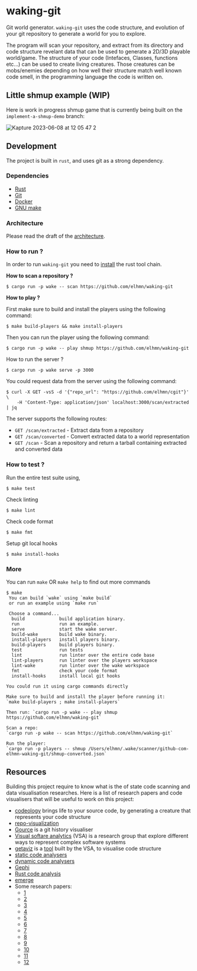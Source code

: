 # waking-git
Git world generator. `waking-git` uses the code structure, and evolution of
your git repository to generate a world for you to explore.

The program will scan your repository, and extract from its directory and code structure
revelant data that can be used to generate a 2D/3D playable world/game. The structure
of your code (Intefaces, Classes, functions etc...) can be used to create living creatures.
Those creatures can be mobs/enemies depending on how well their structure match well known
code smell, in the programming language the code is written on.

## Little shmup example (WIP)

Here is work in progress shmup game that is currently being built on the `implement-a-shmup-demo` branch:


![Kapture 2023-06-08 at 12 05 47 2](https://github.com/elhmn/waking-git/assets/5704817/061e7c6b-8a3c-490c-8329-0b205408a04d)




## Development
The project is built in `rust`, and uses git as a strong dependency.

### Dependencies
- [Rust](https://www.rust-lang.org/tools/install)
- [Git](https://git-scm.com/downloads)
- [Docker](https://docs.docker.com/engine/install/)
- [GNU make](https://www.gnu.org/software/make/)

### Architecture

Please read the draft of the [architecture](https://github.com/elhmn/waking-git/blob/main/docs/Architecture.md).

### How to run ?

In order to run `waking-git` you need to [install](https://www.rust-lang.org/tools/install) the rust tool chain.

**How to scan a repository ?**

```console
$ cargo run -p wake -- scan https://github.com/elhmn/waking-git
```

**How to play ?**

First make sure to build and install the players using the following command:

```console
$ make build-players && make install-players
```

Then you can run the player using the following command:

```console
$ cargo run -p wake -- play shmup https://github.com/elhmn/waking-git
```

How to run the server ?

```console
$ cargo run -p wake serve -p 3000
```

You could request data from the server using the following command:
```console
$ curl -X GET -vsS -d '{"repo_url": "https://github.com/elhmn/cgit"}' \
	-H 'Content-Type: application/json' localhost:3000/scan/extracted | jq
```

The server supports the following routes:

- `GET /scan/extracted` - Extract data from a repository
- `GET /scan/converted` - Convert extracted data to a world representation
- `GET /scan` - Scan a repository and return a tarball containing extracted and converted data

### How to test ?

Run the entire test suite using,
```console
$ make test
```

Check linting
```console
$ make lint
```

Check code format
```console
$ make fmt
```

Setup git local hooks
```console
$ make install-hooks
```

### More

You can run `make` OR `make help` to find out more commands
```console
$ make
 You can build `wake` using `make build`
 or run an example using `make run`

 Choose a command...
  build             build application binary.
  run               run an example.
  serve             start the wake server.
  build-wake        build wake binary.
  install-players   install players binary.
  build-players     build players binary.
  test              run tests
  lint              run linter over the entire code base
  lint-players      run linter over the players workspace
  lint-wake         run linter over the wake workspace
  fmt               check your code format
  install-hooks     install local git hooks

You could run it using cargo commands directly

Make sure to build and install the player before running it:
`make build-players ; make install-players`

Then run: `cargo run -p wake -- play shmup https://github.com/elhmn/waking-git`

Scan a repo:
`cargo run -p wake -- scan https://github.com/elhmn/waking-git`

Run the player:
`cargo run -p players -- shmup /Users/elhmn/.wake/scanner/github-com-elhmn-waking-git/shmup-converted.json`
```

## Resources

Building this project require to know what is the of state code scanning and data visualisation researches.
Here is a list of research papers and code visualisers that will be useful to work on this project:

- [codeology](https://demo.marpi.pl/codeology/) brings life to your source code, by generating a creature that represents your code structure
- [repo-visualization](https://githubnext.com/projects/repo-visualization#explore-for-yourself)
- [Gource](https://github.com/acaudwell/Gource) is a git history visualiser
- [Visual softare analytics](https://home.uni-leipzig.de/svis) (VSA) is a research group that explore different ways to represent complex software systems
- [getaviz](https://home.uni-leipzig.de/svis/getaviz/index.php?setup=web/RD%20C&model=RD%20C%20busybox&aframe=true) is a [tool](https://github.com/softvis-research/Getaviz) built by the VSA, to visualise code structure
- [static code analysers](https://github.com/analysis-tools-dev/static-analysis)
- [dynamic code analysers](https://github.com/analysis-tools-dev/dynamic-analysis)
- [Gephi](https://gephi.org)
- [Rust code analysis](https://github.com/mozilla/rust-code-analysis)
- [emerge](https://github.com/glato/emerge)
- Some research papers:
	- [1](https://www.researchgate.net/publication/328282991_Towards_an_Open_Source_Stack_to_Create_a_Unified_Data_Source_for_Software_Analysis_and_Visualization)
	- [2](https://www.researchgate.net/publication/328019593_The_Recursive_Disk_Metaphor_-_A_Glyph-based_Approach_for_Software_Visualization)
	- [3](https://www.researchgate.net/publication/328019663_Past_Present_and_Future_of_3D_Software_Visualization_-_A_Systematic_Literature_Analysis)
	- [4](https://www.researchgate.net/publication/328019394_A_Structured_Approach_for_Conducting_a_Series_of_Controlled_Experiments_in_Software_Visualization)
	- [5](https://www.researchgate.net/publication/320083290_GETAVIZ_Generating_Structural_Behavioral_and_Evolutionary_Views_of_Software_Systems_for_Empirical_Evaluation)
	- [6](https://www.researchgate.net/publication/318570435_Generative_Software_Visualization_Automatic_Generation_of_User-Specific_Visualizations)
	- [7](https://www.researchgate.net/publication/265428652_MSE_and_FAMIX_30_an_Interexchange_Format_and_Source_Code_Model_Family)
	- [8](https://www.researchgate.net/publication/281743434_How_to_Master_Challenges_in_Experimental_Evaluation_of_2D_versus_3D_Software_Visualizations)
	- [9](https://www.researchgate.net/publication/220818819_A_Visual_Analytics_Tool_for_Software_Project_Structure_and_Relationships_among_Classes)
	- [10](https://opus-htw-aalen.bsz-bw.de/frontdoor/deliver/index/docId/658/file/ICCSE16-SEE.pdf)
	- [11](https://blog.ndepend.com/visualize-code-with-software-architecture-diagrams/)
	- [12](https://www.researchgate.net/publication/347700460_rust-code-analysis_A_Rust_library_to_analyze_and_extract_maintainability_information_from_source_codes)

